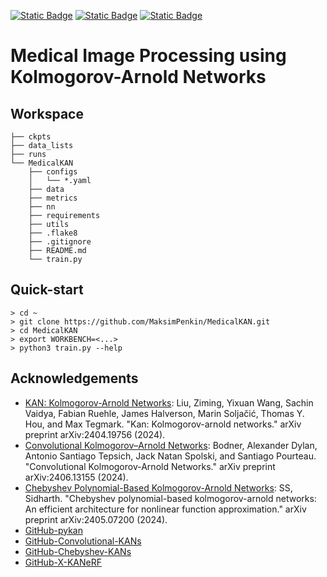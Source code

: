 [![Static Badge](https://badgen.net/static/python/3.11/blue)](https://www.python.org/downloads/release/python-31111/)
[![Static Badge](https://badgen.net/static/pytorch/2.6.0/blue)](https://pytorch.org/get-started/locally/)
[![Static Badge](https://badgen.net/static/flake8/passed/green)](https://flake8.pycqa.org/en/latest/)


# Medical Image Processing using Kolmogorov-Arnold Networks

## Workspace
```
├── ckpts
├── data_lists
├── runs
└── MedicalKAN
    ├── configs
    │   └── *.yaml
    ├── data
    ├── metrics
    ├── nn
    ├── requirements
    ├── utils
    ├── .flake8
    ├── .gitignore
    ├── README.md
    └── train.py
```

## Quick-start
```
> cd ~
> git clone https://github.com/MaksimPenkin/MedicalKAN.git
> cd MedicalKAN
> export WORKBENCH=<...>
> python3 train.py --help
```

## Acknowledgements
- [KAN: Kolmogorov-Arnold Networks](https://arxiv.org/pdf/2404.19756): Liu, Ziming, Yixuan Wang, Sachin Vaidya, Fabian Ruehle, James Halverson, Marin Soljačić, Thomas Y. Hou, and Max Tegmark. "Kan: Kolmogorov-arnold networks." arXiv preprint arXiv:2404.19756 (2024).
- [Convolutional Kolmogorov–Arnold Networks](https://arxiv.org/pdf/2406.13155v1): Bodner, Alexander Dylan, Antonio Santiago Tepsich, Jack Natan Spolski, and Santiago Pourteau. "Convolutional Kolmogorov-Arnold Networks." arXiv preprint arXiv:2406.13155 (2024).
- [Chebyshev Polynomial-Based Kolmogorov-Arnold Networks](https://arxiv.org/html/2405.07200v1): SS, Sidharth. "Chebyshev polynomial-based kolmogorov-arnold networks: An efficient architecture for nonlinear function approximation." arXiv preprint arXiv:2405.07200 (2024).
- [GitHub-pykan](https://github.com/KindXiaoming/pykan)
- [GitHub-Convolutional-KANs](https://github.com/AntonioTepsich/Convolutional-KANs)
- [GitHub-Chebyshev-KANs](https://github.com/SynodicMonth/ChebyKAN)
- [GitHub-X-KANeRF](https://github.com/lif314/X-KANeRF)
